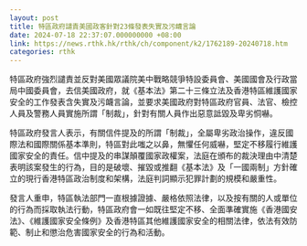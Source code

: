 ```yaml
---
layout: post
title: 特區政府譴責美國政客針對23條發表失實及污衊言論
date: 2024-07-18 22:37:07.000000000 +08:00
link: https://news.rthk.hk/rthk/ch/component/k2/1762189-20240718.htm
categories: rthk
---
```


特區政府強烈譴責並反對美國眾議院美中戰略競爭特設委員會、美國國會及行政當局中國委員會，去信美國政府，就《基本法》第二十三條立法及香港特區維護國家安全的工作發表含失實及污衊言論，並要求美國政府對特區政府官員、法官、檢控人員及警務人員實施所謂「制裁」，針對有關人員作出惡意詆毀及卑劣恫嚇。

特區政府發言人表示，有關信件提及的所謂「制裁」，全屬卑劣政治操作，違反國際法和國際關係基本準則，特區對此嗤之以鼻，無懼任何威嚇，堅定不移履行維護國家安全的責任。信中提及的串謀顛覆國家政權案，法庭在頒布的裁決理由中清楚表明該案發生的行為，目的是破壞、摧毀或推翻《基本法》及「一國兩制」方針確立的現行香港特區政治制度和架構，法庭判詞顯示犯罪計劃的規模和嚴重性。

發言人重申，特區執法部門一直根據證據、嚴格依照法律，以及按有關的人或單位的行為而採取執法行動，特區政府會一如既往堅定不移、全面準確實施《香港國安法》、《維護國家安全條例》及香港特區其他維護國家安全的相關法律，依法有效防範、制止和懲治危害國家安全的行為和活動。
